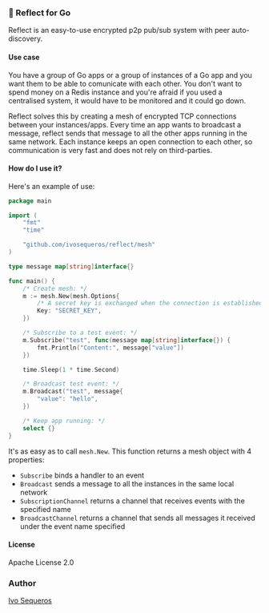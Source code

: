 ### 🐙 Reflect for Go

Reflect is an easy-to-use encrypted p2p pub/sub system with peer auto-discovery.

#### Use case

You have a group of Go apps or a group of instances of a Go app and you want them to be able to comunicate with each other. You don't want to spend money on a Redis instance and you're afraid if you used a centralised system, it would have to be monitored and it could go down.

Reflect solves this by creating a mesh of encrypted TCP connections between your instances/apps. Every time an app wants to broadcast a message, reflect sends that message to all the other apps running in the same network. Each instance keeps an open connection to each other, so communication is very fast and does not rely on third-parties.

#### How do I use it?

Here's an example of use:
```go
package main

import (
	"fmt"
	"time"

	"github.com/ivosequeros/reflect/mesh"
)

type message map[string]interface{}

func main() {
	/* Create mesh: */
	m := mesh.New(mesh.Options{
		/* A secret key is exchanged when the connection is established to verify that the other peer can join the mesh */
		Key: "SECRET_KEY",
	})

	/* Subscribe to a test event: */
	m.Subscribe("test", func(message map[string]interface{}) {
		fmt.Println("Content:", message["value"])
	})

	time.Sleep(1 * time.Second)

	/* Broadcast test event: */
	m.Broadcast("test", message{
		"value": "hello",
	})

	/* Keep app running: */
	select {}
}


```

It's as easy as to call `mesh.New`. This function returns a mesh object with 4 properties:

- `Subscribe` binds a handler to an event
- `Broadcast` sends a message to all the instances in the same local network
- `SubscriptionChannel` returns a channel that receives events with the specified name
- `BroadcastChannel` returns a channel that sends all messages it received under the event name specified


#### License

Apache License 2.0

### Author
[Ivo Sequeros](https://github.com/ivosequeros)
